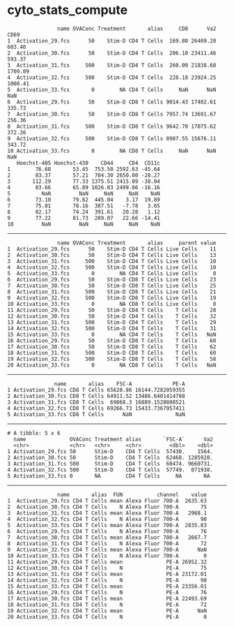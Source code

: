 # cyto_stats_compute

                    name OVAConc Treatment       alias     CD8      Va2    CD69
    1  Activation_29.fcs      50    Stim-D CD4 T Cells  169.80 26409.20  603.40
    2  Activation_30.fcs      50    Stim-D CD4 T Cells  206.10 23411.46  593.37
    3  Activation_31.fcs     500    Stim-D CD4 T Cells  260.09 21838.60 1709.09
    4  Activation_32.fcs     500    Stim-D CD4 T Cells  228.18 23924.25 1008.41
    5  Activation_33.fcs       0        NA CD4 T Cells     NaN      NaN     NaN
    6  Activation_29.fcs      50    Stim-D CD8 T Cells 9014.43 17402.61  335.73
    7  Activation_30.fcs      50    Stim-D CD8 T Cells 7957.74 13691.67  256.36
    8  Activation_31.fcs     500    Stim-D CD8 T Cells 9642.70 17075.62  372.26
    9  Activation_32.fcs     500    Stim-D CD8 T Cells 8987.55 15676.11  343.72
    10 Activation_33.fcs       0        NA CD8 T Cells     NaN      NaN     NaN
       Hoechst-405 Hoechst-430    CD44     CD4  CD11c
    1        76.68       53.45  753.50 2592.63 -45.64
    2        83.37       57.21  704.30 2650.00 -28.27
    3       112.29       77.33 1375.51 2415.09 -38.04
    4        83.66       65.89 1026.03 2499.86 -16.16
    5          NaN         NaN     NaN     NaN    NaN
    6        73.10       79.82  445.04    3.17  19.89
    7        75.81       78.16  387.51   -7.78   3.65
    8        82.17       74.24  391.61   20.28   1.12
    9        77.22       81.73  289.07   22.66 -14.41
    10         NaN         NaN     NaN     NaN    NaN

---

                    name OVAConc Treatment       alias     parent value
    1  Activation_29.fcs      50    Stim-D CD4 T Cells Live Cells    11
    2  Activation_30.fcs      50    Stim-D CD4 T Cells Live Cells    13
    3  Activation_31.fcs     500    Stim-D CD4 T Cells Live Cells    10
    4  Activation_32.fcs     500    Stim-D CD4 T Cells Live Cells    10
    5  Activation_33.fcs       0        NA CD4 T Cells Live Cells     0
    6  Activation_29.fcs      50    Stim-D CD8 T Cells Live Cells    23
    7  Activation_30.fcs      50    Stim-D CD8 T Cells Live Cells    25
    8  Activation_31.fcs     500    Stim-D CD8 T Cells Live Cells    21
    9  Activation_32.fcs     500    Stim-D CD8 T Cells Live Cells    19
    10 Activation_33.fcs       0        NA CD8 T Cells Live Cells     0
    11 Activation_29.fcs      50    Stim-D CD4 T Cells    T Cells    28
    12 Activation_30.fcs      50    Stim-D CD4 T Cells    T Cells    32
    13 Activation_31.fcs     500    Stim-D CD4 T Cells    T Cells    29
    14 Activation_32.fcs     500    Stim-D CD4 T Cells    T Cells    31
    15 Activation_33.fcs       0        NA CD4 T Cells    T Cells   NaN
    16 Activation_29.fcs      50    Stim-D CD8 T Cells    T Cells    60
    17 Activation_30.fcs      50    Stim-D CD8 T Cells    T Cells    62
    18 Activation_31.fcs     500    Stim-D CD8 T Cells    T Cells    60
    19 Activation_32.fcs     500    Stim-D CD8 T Cells    T Cells    58
    20 Activation_33.fcs       0        NA CD8 T Cells    T Cells   NaN

---

                   name       alias    FSC-A             PE-A
    1 Activation_29.fcs CD8 T Cells 65628.86 16144.7282059355
    2 Activation_30.fcs CD8 T Cells 64911.52 13486.6401414788
    3 Activation_31.fcs CD8 T Cells  69868.3 16889.1528808521
    4 Activation_32.fcs CD8 T Cells 69266.73 15433.7367957411
    5 Activation_33.fcs CD8 T Cells      NaN              NaN

---

    # A tibble: 5 x 6
      name              OVAConc Treatment alias       `FSC-A`      Va2
      <chr>             <chr>   <chr>     <chr>         <dbl>    <dbl>
    1 Activation_29.fcs 50      Stim-D    CD4 T Cells  57430.    1564.
    2 Activation_30.fcs 50      Stim-D    CD4 T Cells  62468. 1285928.
    3 Activation_31.fcs 500     Stim-D    CD4 T Cells  60474. 9660731.
    4 Activation_32.fcs 500     Stim-D    CD4 T Cells  57749.  871938.
    5 Activation_33.fcs 0       NA        CD4 T Cells     NA       NA 

---

                    name       alias  FUN           channel    value
    1  Activation_29.fcs CD4 T Cells mean Alexa Fluor 700-A  2635.63
    2  Activation_30.fcs CD4 T Cells    N Alexa Fluor 700-A       75
    3  Activation_31.fcs CD4 T Cells mean Alexa Fluor 700-A   2968.1
    4  Activation_32.fcs CD4 T Cells    N Alexa Fluor 700-A       90
    5  Activation_33.fcs CD4 T Cells mean Alexa Fluor 700-A  2835.83
    6  Activation_29.fcs CD4 T Cells    N Alexa Fluor 700-A       76
    7  Activation_30.fcs CD4 T Cells mean Alexa Fluor 700-A   2667.7
    8  Activation_31.fcs CD4 T Cells    N Alexa Fluor 700-A       72
    9  Activation_32.fcs CD4 T Cells mean Alexa Fluor 700-A      NaN
    10 Activation_33.fcs CD4 T Cells    N Alexa Fluor 700-A        0
    11 Activation_29.fcs CD4 T Cells mean              PE-A 26952.32
    12 Activation_30.fcs CD4 T Cells    N              PE-A       75
    13 Activation_31.fcs CD4 T Cells mean              PE-A 23172.01
    14 Activation_32.fcs CD4 T Cells    N              PE-A       90
    15 Activation_33.fcs CD4 T Cells mean              PE-A 23356.01
    16 Activation_29.fcs CD4 T Cells    N              PE-A       76
    17 Activation_30.fcs CD4 T Cells mean              PE-A 22493.69
    18 Activation_31.fcs CD4 T Cells    N              PE-A       72
    19 Activation_32.fcs CD4 T Cells mean              PE-A      NaN
    20 Activation_33.fcs CD4 T Cells    N              PE-A        0

